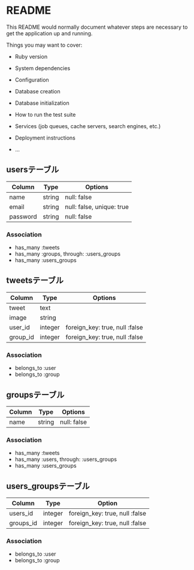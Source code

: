 # README

This README would normally document whatever steps are necessary to get the
application up and running.

Things you may want to cover:

* Ruby version

* System dependencies

* Configuration

* Database creation

* Database initialization

* How to run the test suite

* Services (job queues, cache servers, search engines, etc.)

* Deployment instructions

* ...

## usersテーブル
|Column|Type|Options|
|------|----|-------|
|name|string|null: false|
|email|string|null: false, unique: true|
|password|string|null: false|


### Association
- has_many :tweets
- has_many :groups, through: :users_groups
- has_many :users_groups

## tweetsテーブル
|Column|Type|Options|
|------|----|-------|
|tweet|text|
|image|string|
|user_id|integer|foreign_key: true, null :false|
|group_id|integer|foreign_key: true, null :false|

### Association
- belongs_to :user
- belongs_to :group


## groupsテーブル
|Column|Type|Options|
|------|----|-------|
|name|string|null: false|

### Association
- has_many :tweets
- has_many :users, through: :users_groups
- has_many :users_groups


## users_groupsテーブル
|Column|Type|Option|
|------|----|------|
|users_id|integer|foreign_key: true, null :false|
|groups_id|integer|foreign_key: true, null :false|

### Association
- belongs_to :user
- belongs_to :group

